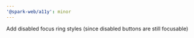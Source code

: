 ```yaml
---
'@spark-web/a11y': minor
---
```


Add disabled focus ring styles (since disabled buttons are still focusable)
